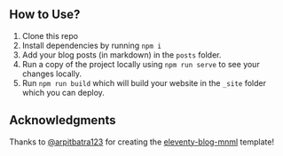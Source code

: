 ## How to Use?

1. Clone this repo
2. Install dependencies by running `npm i`
3. Add your blog posts (in markdown) in the `posts` folder.
4. Run a copy of the project locally using `npm run serve` to see your changes locally.
5. Run `npm run build` which will build your website in the `_site` folder which you can deploy.

## Acknowledgments
Thanks to [@arpitbatra123](https://twitter.com/arpitbatra123) for creating the [eleventy-blog-mnml](https://github.com/arpitbatra123/eleventy-blog-mnml) template!
